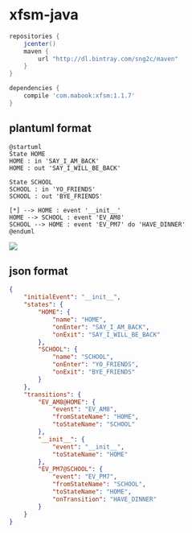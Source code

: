 # xfsm-java


```gradle
repositories {
    jcenter()
    maven {
        url "http://dl.bintray.com/sng2c/maven"
    }
}

dependencies {
    compile 'com.mabook:xfsm:1.1.7'
}
```

## plantuml format

```plantuml
@startuml
State HOME
HOME : in 'SAY_I_AM_BACK'
HOME : out 'SAY_I_WILL_BE_BACK'

State SCHOOL
SCHOOL : in 'YO_FRIENDS'
SCHOOL : out 'BYE_FRIENDS'

[*] --> HOME : event '__init__'
HOME --> SCHOOL : event 'EV_AM8'
SCHOOL --> HOME : event 'EV_PM7' do 'HAVE_DINNER'
@enduml
```

<img src="http://www.plantuml.com/plantuml/img/PP2n2eCm48RtFCLjWO9pIuTYr9I4gYa6B5BA8PX1Q2EqiS_Vs4OTkjmDtyztFnU_NFjqu-DEj6kT0Q4AJgO1U-WjKCqQbCWAJ5XweZCPHZUZYynpJ7ZWmQ9JeLHEVYkO6eN7Il8oqtG5Nr7Iy1MHw-O6KNI0SCgyZVKPnDxs3Z5Kc0AB94HuxNlk5lc_mmVEnPP2Dm0LhEQOoRBa5IMniPr_mGS0">

## json format

```json
{
    "initialEvent": "__init__",
    "states": {
        "HOME": {
            "name": "HOME",
            "onEnter": "SAY_I_AM_BACK",
            "onExit": "SAY_I_WILL_BE_BACK"
        },
        "SCHOOL": {
            "name": "SCHOOL",
            "onEnter": "YO_FRIENDS",
            "onExit": "BYE_FRIENDS"
        }
    },
    "transitions": {
        "EV_AM8@HOME": {
            "event": "EV_AM8",
            "fromStateName": "HOME",
            "toStateName": "SCHOOL"
        },
        "__init__": {
            "event": "__init__",
            "toStateName": "HOME"
        },
        "EV_PM7@SCHOOL": {
            "event": "EV_PM7",
            "fromStateName": "SCHOOL",
            "toStateName": "HOME",
            "onTransition": "HAVE_DINNER"
        }
    }
}
```

